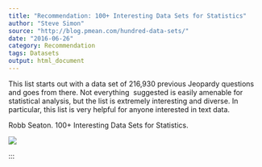 ```yaml
---
title: "Recommendation: 100+ Interesting Data Sets for Statistics"
author: "Steve Simon"
source: "http://blog.pmean.com/hundred-data-sets/"
date: "2016-06-26"
category: Recommendation
tags: Datasets
output: html_document
---
```


This list starts out with a data set of 216,930 previous Jeopardy
questions and goes from there. Not everything  suggested is easily
amenable for statistical analysis, but the list is extremely interesting
and diverse. In particular, this list is very helpful for anyone
interested in text data.

<!---More--->

Robb Seaton. 100+ Interesting Data Sets for Statistics.

![](../../../images/hundred-data-sets01.png)


:::

